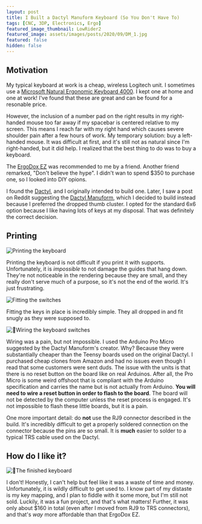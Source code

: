 ```yaml
---
layout: post
title: I Built a Dactyl Manuform Keyboard (So You Don't Have To)
tags: [CNC, 3DP, Electronics, Ergo]
featured_image_thumbnail: LowRider2
featured_image: assets/images/posts/2020/09/DM_1.jpg
featured: false
hidden: false
---
```


## Motivation

My typical keyboard at work is a cheap, wireless Logitech unit.
I sometimes use a [Microsoft Natural Ergonomic Keyboard 4000](https://www.microsoft.com/accessories/en-us/products/keyboards/natural-ergonomic-keyboard-4000/b2m-00012).
I kept one at home and one at work!
I've found that these are great and can be found for a resonable price.

However, the inclusion of a number pad on the right results in my right-handed mouse too far away if my spacebar is centered relative to my screen.
This means I reach far with my right hand which causes severe shoulder pain after a few hours of work.
My temporary solution: buy a left-handed mouse.
It was difficult at first, and it's still not as natural since I'm right-handed, but it did help.
I realized that the best thing to do was to buy a keyboard.

The [ErgoDox EZ](https://ergodox-ez.com/) was recommended to me by a friend.
Another friend remarked, "Don't believe the hype".
I didn't wan to spend $350 to purchase one, so I looked into DIY opions.

I found the [Dactyl](https://github.com/adereth/dactyl-keyboard), and I originally intended to build one.
Later, I saw a post on Reddit suggesting the [Dactyl Manuform](https://github.com/abstracthat/dactyl-manuform), which I decided to build instead because I preferred the dropped thumb cluster.
I opted for the standard 6x6 option because I like having lots of keys at my disposal.
That was definitely the correct decision.

## Printing

![Printing the keyboard](assets/images/posts/2020/09/DM_2.jpg)

Printing the keyboard is not difficult if you print it with supports.
Unfortunately, it is *impossible* to not damage the guides that hang down.
They're not noticeable in the rendering because they are small,
and they really don't serve much of a purpose,
so it's not the end of the world.
It's just frustrating.

![Fitting the switches](assets/images/posts/2020/09/DM_3.jpg)

Fitting the keys in place is incredibly simple.
They all dropped in and fit snugly as they were supposed to.

![Wiring the keyboard switches](assets/images/posts/2020/09/DM_4.jpg)

Wiring was a pain, but not impossible.
I used the Arduino Pro Micro suggested by the Dactyl Manuform's creator.
Why?
Because they were substantially cheaper than the Teensy boards used on the original Dactyl.
I purchased cheap clones from Amazon and had no issues even though I read that some customers were sent duds.
The issue with the units is that there is no reset button on the board like on real Arduinos.
After all, the Pro Micro is some weird offshoot that is compliant with the Arduino specification and carries the name but is not actually from Arduino.
**You will need to wire a reset button in order to flash to the board**.
The board will not be detected by the computer unless the reset process is engaged.
It's not impossible to flash these little boards, but it is a pain.

One more important detail:
do **not** use the RJ9 connector described in the build.
It's incredibly difficult to get a properly soldered connection on the connector because the pins are so small.
It is **much** easier to solder to a typical TRS cable used on the Dactyl.

## How do I like it?

![The finished keyboard](assets/images/posts/2020/09/DM_5.jpg)

I don't!
Honestly, I can't help but feel like it was a waste of time and money.
Unfortunately, it is wildly difficult to get used to.
I know part of my distaste is my key mapping, and I plan to fiddle with it some more, but I'm still not sold.
Luckily, it was a fun project, and that's what matters!
Further, it was only about $160 in total (even after I moved from RJ9 to TRS connectors),
and that's *way* more affordable than that ErgoDox EZ.
